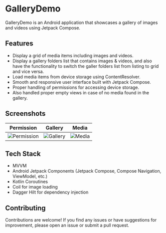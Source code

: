 # GalleryDemo

GalleryDemo is an Android application that showcases a gallery of images and videos using Jetpack Compose.

## Features

- Display a grid of media items including images and videos.
- Display a gallery folders list that contains images & videos, and also have the functionality to switch the galler folders list from listing to grid and vice versa.
- Load media items from device storage using ContentResolver.
- Smooth and responsive user interface built with Jetpack Compose.
- Proper handling of permissions for accessing device storage.
- Also handled proper empty views in case of no media found in the gallery.

## Screenshots

| Permission | Gallery | Media |
|:---:|:---:|:---:|
| ![Permission](https://github.com/asadmukhtar28/GalleryDemo/blob/main/assets/22379988/e94af68a-834e-472a-98ef-cc3a4f4b84af.png) | ![Gallery](https://github.com/asadmukhtar28/GalleryDemo/blob/main/assets/22379988/37590b2b-399a-4976-acfd-a65d187d7431.png) | ![Media](https://github.com/asadmukhtar28/GalleryDemo/blob/main/assets/22379988/19d5cb94-cd81-4735-aec7-5e7a0f6e1268.png) |

## Tech Stack

- MVVM
- Android Jetpack Components (Jetpack Compose, Compose Navigation, ViewModel, etc.)
- Kotlin Coroutines
- Coil for image loading
- Dagger Hilt for dependency injection

## Contributing

Contributions are welcome! If you find any issues or have suggestions for improvement, please open an issue or submit a pull request.
